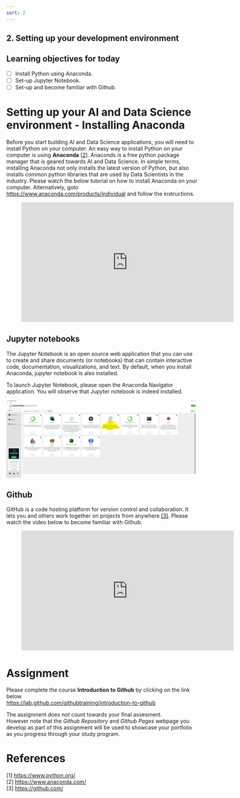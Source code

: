 ```yaml
---
sort: 2
---
```


## 2. Setting up your development environment


## Learning objectives for today
- [ ] Install Python using Anaconda.
- [ ] Set-up Jupyter Notebook.
- [ ] Set-up and become familiar with Github.

# Setting up your AI and Data Science environment - Installing Anaconda
Before you start building AI and Data Science applications, you will need to install Python on your computer.
An easy way to install Python on your computer is using **Anaconda** [[2](#2)]. Anaconds is a free python package manager that is geared towards AI and Data Science. In simple terms, installing Anaconda not only installs the latest version of Python, but also installs common python libraries that are used by Data Scientists in the industry. Please watch the below tutorial on how to install Anaconda on your computer. Alternatively, goto <https://www.anaconda.com/products/individual> and follow the instructions.

<!-- blank line -->
<figure class="video_container">
<iframe width="560" height="315" src="https://www.youtube-nocookie.com/embed/C4OPn58BLaU?controls=0" title="YouTube video player" frameborder="0" allow="accelerometer; autoplay; clipboard-write; encrypted-media; gyroscope; picture-in-picture" allowfullscreen></iframe>
</figure>
<!-- blank line -->

## Jupyter notebooks
The Jupyter Notebook is an open source web application that you can use to create and share documents (or notebooks) that can contain  interactive code, documentation, visualizations, and text. By default, when you install Anaconda, jupyter notebook is also installed.

To launch Jupyter Notebook, please open the Anaconda Navigator application. You will observe that Jupyter notebook is indeed installed.

<img src=".\assets\anacondaNavigator.PNG" />

## Github
GitHub is a code hosting platform for version control and collaboration. It lets you and others work together on projects from anywhere [[3]](#3). Please watch the video below to become familiar with Github.


<!-- blank line -->
<figure class="video_container">
<iframe width="560" height="315" src="https://www.youtube-nocookie.com/embed/sz6zfrQpCQg?controls=0" title="YouTube video player" frameborder="0" allow="accelerometer; autoplay; clipboard-write; encrypted-media; gyroscope; picture-in-picture" allowfullscreen></iframe>
</figure>
<!-- blank line -->


# Assignment
Please complete the course **Introduction to Github** by clicking on the link below.<br>
<https://lab.github.com/githubtraining/introduction-to-github>

The assignment does not count towards your final assesment.<br>
However note that the *Github Repository* and *Github Pages* webpage you develop as part of this assignment will be used to showcase your portfolio as you progress through your study program.

# References
<a id="1">[1]</a>
<https://www.python.org/>
<br>
<a id="2">[2]</a>
<https://www.anaconda.com/>
<br>
<a id="3">[3]</a>
<https://github.com/>
